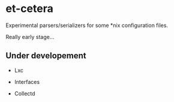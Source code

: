 # et-cetera

Experimental parsers/serializers for some *nix configuration files.

Really early stage...


## Under developement

* Lxc

* Interfaces

* Collectd
